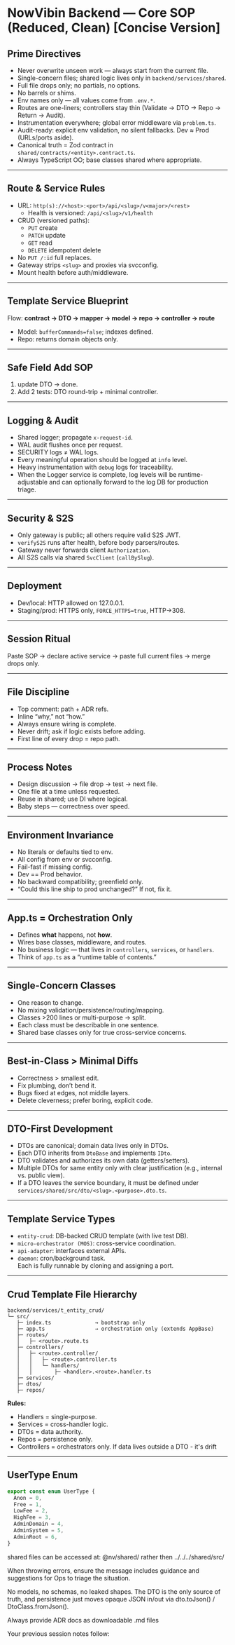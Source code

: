 # NowVibin Backend — Core SOP (Reduced, Clean) [Concise Version]

## Prime Directives

- Never overwrite unseen work — always start from the current file.
- Single-concern files; shared logic lives only in `backend/services/shared`.
- Full file drops only; no partials, no options.
- No barrels or shims.
- Env names only — all values come from `.env.*`.
- Routes are one-liners; controllers stay thin (Validate → DTO → Repo → Return → Audit).
- Instrumentation everywhere; global error middleware via `problem.ts`.
- Audit-ready: explicit env validation, no silent fallbacks. Dev ≈ Prod (URLs/ports aside).
- Canonical truth = Zod contract in `shared/contracts/<entity>.contract.ts`.
- Always TypeScript OO; base classes shared where appropriate.

---

## Route & Service Rules

- URL: `http(s)://<host>:<port>/api/<slug>/v<major>/<rest>`
  - Health is versioned: `/api/<slug>/v1/health`
- CRUD (versioned paths):
  - `PUT` create
  - `PATCH` update
  - `GET` read
  - `DELETE` idempotent delete
- No `PUT /:id` full replaces.
- Gateway strips `<slug>` and proxies via svcconfig.
- Mount health before auth/middleware.

---

## Template Service Blueprint

Flow: **contract → DTO → mapper → model → repo → controller → route**

- Model: `bufferCommands=false`; indexes defined.
- Repo: returns domain objects only.

---

## Safe Field Add SOP

1. update DTO → done.
2. Add 2 tests: DTO round-trip + minimal controller.

---

## Logging & Audit

- Shared logger; propagate `x-request-id`.
- WAL audit flushes once per request.
- SECURITY logs ≠ WAL logs.
- Every meaningful operation should be logged at `info` level.
- Heavy instrumentation with `debug` logs for traceability.
- When the Logger service is complete, log levels will be runtime-adjustable and can optionally forward to the log DB for production triage.

---

## Security & S2S

- Only gateway is public; all others require valid S2S JWT.
- `verifyS2S` runs after health, before body parsers/routes.
- Gateway never forwards client `Authorization`.
- All S2S calls via shared `SvcClient` (`callBySlug`).

---

## Deployment

- Dev/local: HTTP allowed on 127.0.0.1.
- Staging/prod: HTTPS only, `FORCE_HTTPS=true`, HTTP→308.

---

## Session Ritual

Paste SOP → declare active service → paste full current files → merge drops only.

---

## File Discipline

- Top comment: path + ADR refs.
- Inline “why,” not “how.”
- Always ensure wiring is complete.
- Never drift; ask if logic exists before adding.
- First line of every drop = repo path.

---

## Process Notes

- Design discussion → file drop → test → next file.
- One file at a time unless requested.
- Reuse in shared; use DI where logical.
- Baby steps — correctness over speed.

---

## Environment Invariance

- No literals or defaults tied to env.
- All config from env or svcconfig.
- Fail-fast if missing config.
- Dev == Prod behavior.
- No backward compatibility; greenfield only.
- “Could this line ship to prod unchanged?” If not, fix it.

---

## App.ts = Orchestration Only

- Defines **what** happens, not **how**.
- Wires base classes, middleware, and routes.
- No business logic — that lives in `controllers`, `services`, or `handlers`.
- Think of `app.ts` as a “runtime table of contents.”

---

## Single-Concern Classes

- One reason to change.
- No mixing validation/persistence/routing/mapping.
- Classes >200 lines or multi-purpose → split.
- Each class must be describable in one sentence.
- Shared base classes only for true cross-service concerns.

---

## Best-in-Class > Minimal Diffs

- Correctness > smallest edit.
- Fix plumbing, don’t bend it.
- Bugs fixed at edges, not middle layers.
- Delete cleverness; prefer boring, explicit code.

---

## DTO-First Development

- DTOs are canonical; domain data lives only in DTOs.
- Each DTO inherits from `DtoBase` and implements `IDto`.
- DTO validates and authorizes its own data (getters/setters).
- Multiple DTOs for same entity only with clear justification (e.g., internal vs. public view).
- If a DTO leaves the service boundary, it must be defined under `services/shared/src/dto/<slug>.<purpose>.dto.ts`.

---

## Template Service Types

- `entity-crud`: DB-backed CRUD template (with live test DB).
- `micro-orchestrator (MOS)`: cross-service coordination.
- `api-adapter`: interfaces external APIs.
- `daemon`: cron/background task.  
  Each is fully runnable by cloning and assigning a port.

---

## Crud Template File Hierarchy

```
backend/services/t_entity_crud/
└─ src/
   ├─ index.ts              → bootstrap only
   ├─ app.ts                → orchestration only (extends AppBase)
   ├─ routes/
   │   ├─ <route>.route.ts
   ├─ controllers/
   │   ├─ <route>.controller/
   │   │   ├─ <route>.controller.ts
   │   │   └─ handlers/
   │   │       ├─ <handler>.<route>.handler.ts
   ├─ services/
   ├─ dtos/
   ├─ repos/
```

**Rules:**

- Handlers = single-purpose.
- Services = cross-handler logic.
- DTOs = data authority.
- Repos = persistence only.
- Controllers = orchestrators only.
  If data lives outside a DTO - it's drift

---

## UserType Enum

```ts
export const enum UserType {
  Anon = 0,
  Free = 1,
  LowFee = 2,
  HighFee = 3,
  AdminDomain = 4,
  AdminSystem = 5,
  AdminRoot = 6,
}
```

shared files can be accessed at:
@nv/shared/
rather then ../../../shared/src/

When throwing errors, ensure the message includes guidance and suggestions for Ops
to triage the situation.

No models, no schemas, no leaked shapes. The DTO is the only source of truth, and persistence just moves opaque JSON in/out via dto.toJson() / DtoClass.fromJson().

Always provide ADR docs as downloadable .md files

Your previous session notes follow:
